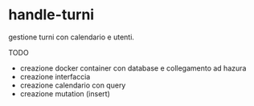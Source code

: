 # handle-turni
gestione turni con calendario e utenti.

TODO 

- creazione docker container con database e collegamento ad hazura
- creazione interfaccia
- creazione calendario con query
- creazione mutation (insert)
